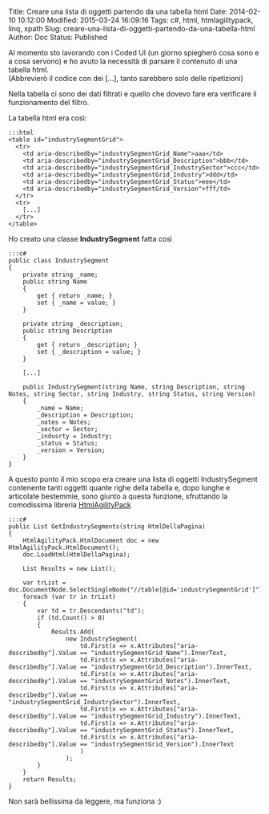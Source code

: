 Title: Creare una lista di oggetti partendo da una tabella html
Date: 2014-02-10 10:12:00
Modified: 2015-03-24 16:09:16
Tags: c#, html, htmlagilitypack, linq, xpath
Slug: creare-una-lista-di-oggetti-partendo-da-una-tabella-html
Author: Doc
Status: Published

Al momento sto lavorando con i Coded UI (un giorno spiegherò cosa sono
e a cosa servono) e ho avuto la necessità di parsare il contenuto di una
tabella html.  
(Abbrevierò il codice con dei [...], tanto sarebbero solo delle
ripetizioni)

Nella tabella ci sono dei dati filtrati e quello che dovevo fare era
verificare il funzionamento del filtro.

La tabella html era così:  

    :::html
    <table id="industrySegmentGrid">
      <tr>
        <td aria-describedby="industrySegmentGrid_Name">aaa</td>
        <td aria-describedby="industrySegmentGrid_Description">bbb</td>
        <td aria-describedby="industrySegmentGrid_IndustrySector">ccc</td>
        <td aria-describedby="industrySegmentGrid_Industry">ddd</td>
        <td aria-describedby="industrySegmentGrid_Status">eee</td>
        <td aria-describedby="industrySegmentGrid_Version">fff/td>
      </tr>
      <tr>
        [...]
      </tr>
    </table>

Ho creato una classe **IndustrySegment** fatta così

    :::c#
    public class IndustrySegment
    {
        private string _name;
        public string Name
        {
            get { return _name; }
            set { _name = value; }
        }

        private string _description;
        public string Description
        {
            get { return _description; }
            set { _description = value; }
        }

        [...]

        public IndustrySegment(string Name, string Description, string Notes, string Sector, string Industry, string Status, string Version)
        {
            _name = Name;
            _description = Description;
            _notes = Notes;
            _sector = Sector;
            _indusrty = Industry;
            _status = Status;
            _version = Version;
        }
    }


A questo punto il mio scopo era creare una lista di oggetti
IndustrySegment contenente tanti oggetti quante righe della tabella e,
dopo lunghe e articolate bestemmie, sono giunto a questa funzione,
sfruttando la comodissima libreria
[HtmlAgilityPack](http://htmlagilitypack.codeplex.com/)

    :::c#
    public List GetIndustrySegments(string HtmlDellaPagina)
    {
        HtmlAgilityPack.HtmlDocument doc = new HtmlAgilityPack.HtmlDocument();
        doc.LoadHtml(HtmlDellaPagina);

        List Results = new List();

        var trList = doc.DocumentNode.SelectSingleNode("//table[@id='industrySegmentGrid']").Descendants("tr");
        foreach (var tr in trList)
        {
            var td = tr.Descendants("td");
            if (td.Count() > 0)
            {
                Results.Add(
                    new IndustrySegment(
                        td.First(x => x.Attributes["aria-describedby"].Value == "industrySegmentGrid_Name").InnerText,
                        td.First(x => x.Attributes["aria-describedby"].Value == "industrySegmentGrid_Description").InnerText,
                        td.First(x => x.Attributes["aria-describedby"].Value == "industrySegmentGrid_Notes").InnerText,
                        td.First(x => x.Attributes["aria-describedby"].Value == "industrySegmentGrid_IndustrySector").InnerText,
                        td.First(x => x.Attributes["aria-describedby"].Value == "industrySegmentGrid_Industry").InnerText,
                        td.First(x => x.Attributes["aria-describedby"].Value == "industrySegmentGrid_Status").InnerText,
                        td.First(x => x.Attributes["aria-describedby"].Value == "industrySegmentGrid_Version").InnerText
                        )
                    );
            }
        }
        return Results;
    }

Non sarà bellissima da leggere, ma funziona :)
